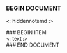 ### BEGIN DOCUMENT
<: hiddennotemd :>

<div class="cards-1col">
### BEGIN ITEM
<div class="card2up">
<: text :>
</div>
### END DOCUMENT
</div>
